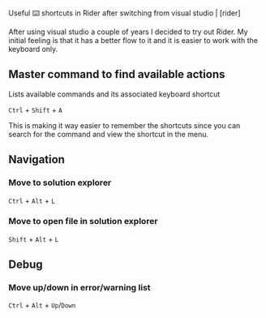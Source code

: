 Useful ⌨️ shortcuts in Rider after switching from visual studio  | [rider]


After using visual studio a couple of years I decided to try out Rider. My initial feeling is that it has a better flow to it and it is easier to work with the keyboard only.

## Master command to find available actions

Lists available commands and its associated keyboard shortcut

`Ctrl` + `Shift` + `A`

This is making it way easier to remember the shortcuts since you can search for the command and view the shortcut in the menu.


## Navigation


### Move to solution explorer

`Ctrl` + `Alt` + `L`

### Move to open file in solution explorer

`Shift` + `Alt` + `L`



## Debug

### Move up/down in error/warning list

`Ctrl` + `Alt` + `Up`/`Down`
